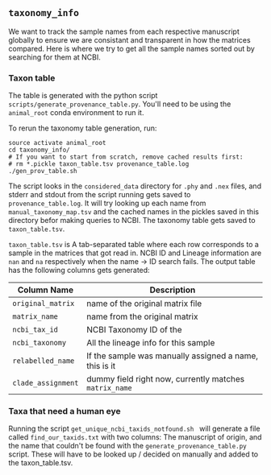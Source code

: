 ## `taxonomy_info`
We want to track the sample names from each respective manuscript globally to ensure we are consistant and transparent in how the matrices compared. Here is where we try to get all the sample names sorted out by searching for them at NCBI.

### Taxon table
The table is generated with the python script `scripts/generate_provenance_table.py`. You'll need to be using the `animal_root` conda environment to run it.

To rerun the taxonomy table generation, run:

```
source activate animal_root
cd taxonomy_info/
# If you want to start from scratch, remove cached results first:
# rm *.pickle taxon_table.tsv provenance_table.log
./gen_prov_table.sh
```
The script looks in the `considered_data` directory for `.phy` and `.nex` files, and stderr and stdout from the script running gets saved to `provenance_table.log`. It will try looking up each name from `manual_taxonomy_map.tsv` and the cached names in the pickles saved in this directory befor making queries to NCBI. The taxonomy table gets saved to `taxon_table.tsv`. 

`taxon_table.tsv` is A tab-separated table where each row corresponds to a sample in the matrices that got read in. NCBI ID and Lineage information are `nan` and `na` respectively when the name -> ID search fails. The output table has the following columns gets generated:

| Column Name | Description |
|---|---|
| `original_matrix` | name of the original matrix file |
| `matrix_name` | name from the original matrix |
| `ncbi_tax_id` | NCBI Taxonomy ID of the  |
| `ncbi_taxonomy` | All the lineage info for this sample |
| `relabelled_name` | If the sample was manually assigned a name, this is it |
| `clade_assignment` | dummy field right now, currently matches `matrix_name` |

### Taxa that need a human eye

Running the script `get_unique_ncbi_taxids_notfound.sh ` will generate a file called `find_our_taxids.txt` with two columns: The manuscript of origin, and the name that couldn't be found with the `generate_provenance_table.py` script. These will have to be looked up / decided on manually and added to the taxon_table.tsv.
